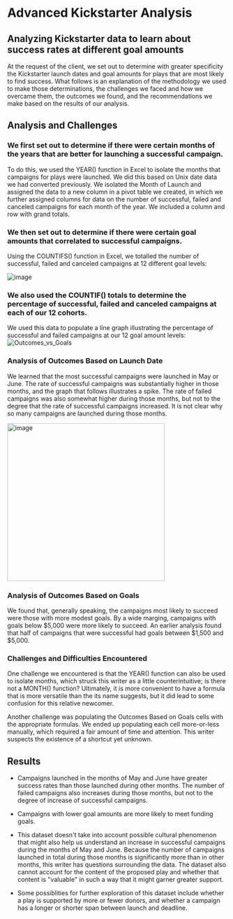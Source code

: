 # Advanced Kickstarter Analysis

## Analyzing Kickstarter data to learn about success rates at different goal amounts

At the request of the client, we set out to determine with greater specificity the Kickstarter launch dates and goal amounts for plays that are most likely to find success. What follows is an explanation of the methodology we used to make those determinations, the challenges we faced and how we overcame them, the outcomes we found, and the recommendations we make based on the results of our analysis. 

## Analysis and Challenges 

### We first set out to determine if there were certain months of the years that are better for launching a successful campaign. 
To do this, we used the YEAR() function in Excel to isolate the months that campaigns for plays were launched. We did this based on Unix date data we had converted previously. We isolated the Month of Launch and assigned the data to a new column in a pivot table we created, in which we further assigned columns for data on the number of successful, failed and canceled campaigns for each month of the year. We included a column and row with grand totals.

### We then set out to determine if there were certain goal amounts that correlated to successful campaigns. 
Using the COUNTIFS() function in Excel, we totalled the number of successful, failed and canceled campaigns at 12 different goal levels:

![image](https://user-images.githubusercontent.com/4724180/146822750-699efeff-b1e7-4db4-a9e5-724a3c9d4a04.png)

### We also used the COUNTIF() totals to determine the percentage of successful, failed and canceled campaigns at each of our 12 cohorts. 
We used this data to populate a line graph illustrating the percentage of successful and failed campaigns at our 12 goal amount levels: ![Outcomes_vs_Goals](https://user-images.githubusercontent.com/4724180/146823238-5b5e2bae-112e-40bd-925c-a8f5373f1de9.png)


### Analysis of Outcomes Based on Launch Date
We learned that the most successful campaigns were launched in May or June. The rate of successful campaigns was substantially higher in those months, and the graph that follows illustrates a spike. The rate of failed campaigns was also somewhat higher during those months, but not to the degree that the rate of successful campaigns increased. It is not clear why so many campaigns are launched during those months. 

<img width="361" alt="image" src="https://user-images.githubusercontent.com/4724180/146835155-1b1a0483-0a7f-49a8-9f12-7334247cc216.png">


### Analysis of Outcomes Based on Goals
We found that, generally speaking, the campaigns most likely to succeed were those with more modest goals. By a wide marging, campaigns with goals below $5,000 were more likely to succeed. An earlier analysis found that half of campaigns that were successful had goals between $1,500 and $5,000.

### Challenges and Difficulties Encountered
One challenge we encountered is that the YEAR() function can also be used to isolate months, which struck this writer as a little counterintuitive; is there not a MONTH() function? Ultimately, it is more convenient to have a formula that is more versatile than the its name suggests, but it did lead to some confusion for this relative newcomer.

Another challenge was populating the Outcomes Based on Goals cells with the appropriate formulas. We ended up populating each cell more-or-less manually, which required a fair amount of time and attention. This writer suspects the existence of a shortcut yet unknown.

## Results

- Campaigns launched in the months of May and June have greater success rates than those launched during other months. The number of failed campaigns also increases during those months, but not to the degree of increase of successful campaigns.

- Campaigns with lower goal amounts are more likely to meet funding goals.

- This dataset doesn't take into account possible cultural phenomenon that might also help us understand an increase in successful campaigns during the months of May and June. Because the number of campaigns launched in total during those months is significantly more than in other months, this writer has questions surrounding the data. The dataset also cannot account for the content of the proposed play and whether that content is "valuable" in such a way that it might garner greater support. 

- Some possiblities for further exploration of this dataset include whether a play is supported by more or fewer donors, and whether a campaign has a longer or shorter span between launch and deadline.
